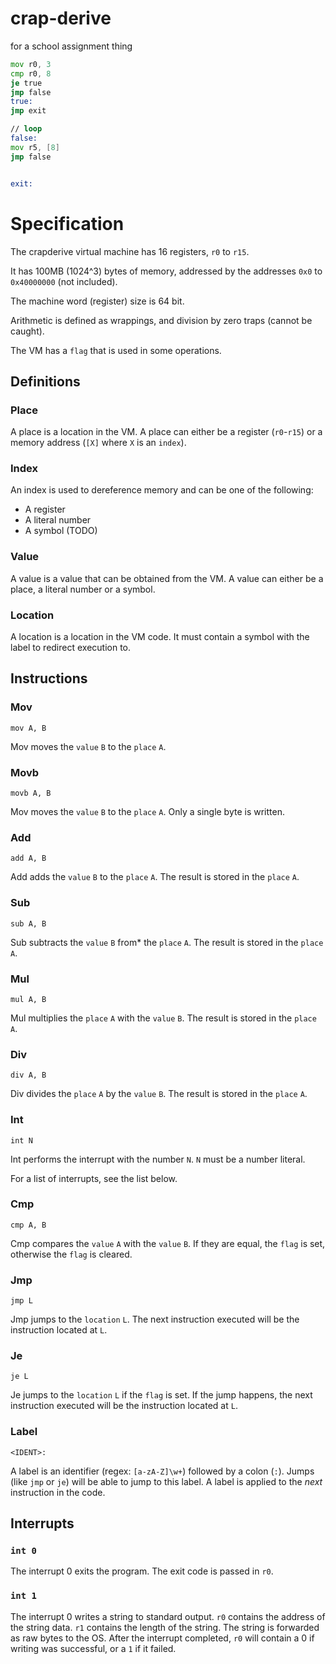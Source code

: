 # crap-derive

for a school assignment thing

```asm
mov r0, 3
cmp r0, 8
je true
jmp false
true:
jmp exit

// loop
false:
mov r5, [8]
jmp false


exit:
```

# Specification

The crapderive virtual machine has 16 registers, `r0` to `r15`.

It has 100MB (1024^3) bytes of memory, addressed by the addresses `0x0` to `0x40000000` (not included).

The machine word (register) size is 64 bit.

Arithmetic is defined as wrappings, and division by zero traps (cannot be caught).

The VM has a `flag` that is used in some operations.

## Definitions

### Place

A place is a location in the VM. A place can either be a register (`r0`-`r15`)
or a memory address (`[X]` where `X` is an `index`).

### Index

An index is used to dereference memory and can be one of the following:

* A register
* A literal number
* A symbol (TODO)

### Value

A value is a value that can be obtained from the VM. A value can either be a place, a literal number or a symbol.

### Location

A location is a location in the VM code. It must contain a symbol with the label to redirect execution to.

## Instructions

### Mov

`mov A, B`

Mov moves the `value` `B` to the `place` `A`.

### Movb

`movb A, B`

Mov moves the `value` `B` to the `place` `A`. Only a single byte is written.

### Add

`add A, B`

Add adds the `value` `B` to the `place` `A`.
The result is stored in the `place` `A`.

### Sub

`sub A, B`

Sub subtracts the `value` `B` from* the `place` `A`.
The result is stored in the `place` `A`.

### Mul

`mul A, B`

Mul multiplies the `place` `A` with the `value` `B`.
The result is stored in the `place` `A`.

### Div

`div A, B`

Div divides the `place` `A` by the `value` `B`.
The result is stored in the `place` `A`.

### Int

`int N`

Int performs the interrupt with the number `N`. `N` must be a number literal.

For a list of interrupts, see the list below.

### Cmp

`cmp A, B`

Cmp compares the `value` `A` with the `value` `B`.
If they are equal, the `flag` is set, otherwise the `flag` is cleared.

### Jmp

`jmp L`

Jmp jumps to the `location` `L`. The next instruction executed will be the instruction located at `L`.

### Je

`je L`

Je jumps to the `location` `L` if the `flag` is set. If the jump happens,
the next instruction executed will be the instruction located at `L`.

### Label
`<IDENT>:`

A label is an identifier (regex: `[a-zA-Z]\w+`) followed by a colon (`:`). Jumps (like `jmp` or `je`) will be able
to jump to this label. A label is applied to the *next* instruction in the code.

## Interrupts

### `int 0`

The interrupt 0 exits the program. The exit code is passed in `r0`.

### `int 1`

The interrupt 0 writes a string to standard output. `r0` contains the address of the string data.
`r1` contains the length of the string. The string is forwarded as raw bytes to the OS.
After the interrupt completed, `r0` will contain a 0 if writing was successful, or a `1` if it failed.